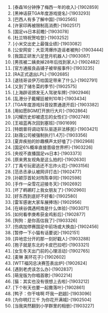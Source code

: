 
1. [泰森16分钟挣了梅西一年的收入]-[1902859]
1. [黑神话获TGA年度游戏提名]-[1903293]
1. [巴西人有多了解中国]-[1902565]
1. [许家印再被限制高消费]-[1902517]
1. [国足vs日本前瞻]-[1903078]
1. [杜兰特祝贺哈登]-[1903252]
1. [小米交出史上最强业绩]-[1903082]
1. [公安网安：大亚湾爆炸造谣者被拘]-[1903444]
1. [我国正研发六足登月机器人]-[1903087]
1. [男孩被二姨卖掉28年后找到家人]-[1902482]
1. [官方通报良品铺子被举报事件]-[1903235]
1. [RA正式退出LPL]-[1902685]
1. [退钱哥谈伊万给国足带来了什么]-[1902791]
1. [又到了储冬菜的季节]-[1902575]
1. [上海辟谣颁发无人驾驶车牌]-[1902946]
1. [乱港分子戴耀廷被判10年]-[1903434]
1. [TGA年度游戏抖音投票通道开启]-[1903382]
1. [用如愿BGM打开旅行大片]-[1902864]
1. [闪耀历史却被遗忘的女性们]-[1902749]
1. [王祖蓝再次回到塞班]-[1901699]
1. [特朗普将调动军队驱逐非法移民]-[1903421]
1. [赵薇公司被强制执行1.4万]-[1903356]
1. [夏弃疾拍的妙趣横声太好嗑了]-[1902968]
1. [国足6%概率直接晋级世界杯]-[1903226]
1. [央视不直播国足vs日本]-[1903373]
1. [原来男友视角是这么拍的]-[1902630]
1. [丁禹兮玩密逃还不忘炸火花]-[1903156]
1. [范丞丞承认被网评打击]-[1902477]
1. [孙颖莎首轮对阵陈幸同]-[1902598]
1. [手作一朵雪花迎接冬天]-[1902692]
1. [坏了鹈鹕盯上我女朋友了]-[1902960]
1. [好东西到底好不好看]-[1902580]
1. [雷军感谢大家车展捧场]-[1902956]
1. [在峡谷偶遇柯南是什么体验]-[1903071]
1. [如何看李庚希获金鸡影后]-[1902877]
1. [狗狗：是你高估我了]-[1903326]
1. [伤病加停赛国足中前场或大换血]-[1902456]
1. [暂停一下小猫有话要说]-[1902151]
1. [异地恋分开的那一刻好戳人]-[1903288]
1. [狍子就是东北的卡皮巴拉吧]-[1903321]
1. [女生冬天出门前的心理活动]-[1902765]
1. [麦琳 美环花子]-[1902602]
1. [WTT福冈总决赛签表出炉]-[1902624]
1. [遇到老虎该怎么办]-[1902837]
1. [萌宠版为你唱首歌]-[1902214]
1. [猫：其实也没有很想上去啦]-[1903212]
1. [下个秋天也要一起撒落叶]-[1902861]
1. [鸭子：你干啥啊 吓我一趔趄]-[1903096]
1. [为你明灯三千 为你花开满城]-[1902504]
1. [当我突然翻到小学群里的相册]-[1903227]